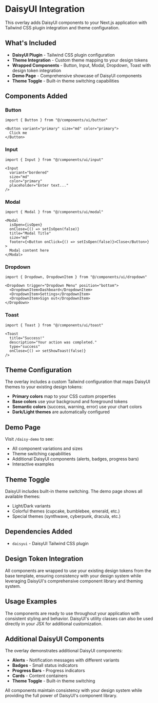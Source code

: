 # DaisyUI Integration

This overlay adds DaisyUI components to your Next.js application with Tailwind CSS plugin integration and theme configuration.

## What's Included

- **DaisyUI Plugin** - Tailwind CSS plugin configuration
- **Theme Integration** - Custom theme mapping to your design tokens
- **Wrapped Components** - Button, Input, Modal, Dropdown, Toast with design token integration
- **Demo Page** - Comprehensive showcase of DaisyUI components
- **Theme Toggle** - Built-in theme switching capabilities

## Components Added

### Button
```tsx
import { Button } from "@/components/ui/button"

<Button variant="primary" size="md" color="primary">
  Click me
</Button>
```

### Input
```tsx
import { Input } from "@/components/ui/input"

<Input 
  variant="bordered" 
  size="md" 
  color="primary"
  placeholder="Enter text..."
/>
```

### Modal
```tsx
import { Modal } from "@/components/ui/modal"

<Modal 
  isOpen={isOpen} 
  onClose={() => setIsOpen(false)}
  title="Modal Title"
  size="md"
  footer={<Button onClick={() => setIsOpen(false)}>Close</Button>}
>
  Modal content here
</Modal>
```

### Dropdown
```tsx
import { Dropdown, DropdownItem } from "@/components/ui/dropdown"

<Dropdown trigger="Dropdown Menu" position="bottom">
  <DropdownItem>Dashboard</DropdownItem>
  <DropdownItem>Settings</DropdownItem>
  <DropdownItem>Sign out</DropdownItem>
</Dropdown>
```

### Toast
```tsx
import { Toast } from "@/components/ui/toast"

<Toast 
  title="Success!" 
  description="Your action was completed."
  type="success"
  onClose={() => setShowToast(false)}
/>
```

## Theme Configuration

The overlay includes a custom Tailwind configuration that maps DaisyUI themes to your existing design tokens:

- **Primary colors** map to your CSS custom properties
- **Base colors** use your background and foreground tokens
- **Semantic colors** (success, warning, error) use your chart colors
- **Dark/Light themes** are automatically configured

## Demo Page

Visit `/daisy-demo` to see:
- All component variations and sizes
- Theme switching capabilities
- Additional DaisyUI components (alerts, badges, progress bars)
- Interactive examples

## Theme Toggle

DaisyUI includes built-in theme switching. The demo page shows all available themes:
- Light/Dark variants
- Colorful themes (cupcake, bumblebee, emerald, etc.)
- Special themes (synthwave, cyberpunk, dracula, etc.)

## Dependencies Added

- `daisyui` - DaisyUI Tailwind CSS plugin

## Design Token Integration

All components are wrapped to use your existing design tokens from the base template, ensuring consistency with your design system while leveraging DaisyUI's comprehensive component library and theming system.

## Usage Examples

The components are ready to use throughout your application with consistent styling and behavior. DaisyUI's utility classes can also be used directly in your JSX for additional customization.

## Additional DaisyUI Components

The overlay demonstrates additional DaisyUI components:
- **Alerts** - Notification messages with different variants
- **Badges** - Small status indicators  
- **Progress Bars** - Progress indicators
- **Cards** - Content containers
- **Theme Toggle** - Built-in theme switching

All components maintain consistency with your design system while providing the full power of DaisyUI's component library.

